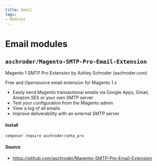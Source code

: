 ```yaml
---
title: Email
tags:
- Modules
---
```


# Email modules

## `aschroder/Magento-SMTP-Pro-Email-Extension`
Magento 1 SMTP Pro Extension by Ashley Schroder (aschroder.com)

Free and Opensource email extension for Magento 1.x

- Easily send Magento transactional emails via Google Apps, Gmail, Amazon SES or your own SMTP server
- Test your configuration from the Magento admin
- View a log of all emails
- Improve deliverability with an external SMTP server

#### Install
```bash
composer require aschroder/smtp_pro
```

#### Source
- https://github.com/aschroder/Magento-SMTP-Pro-Email-Extension
